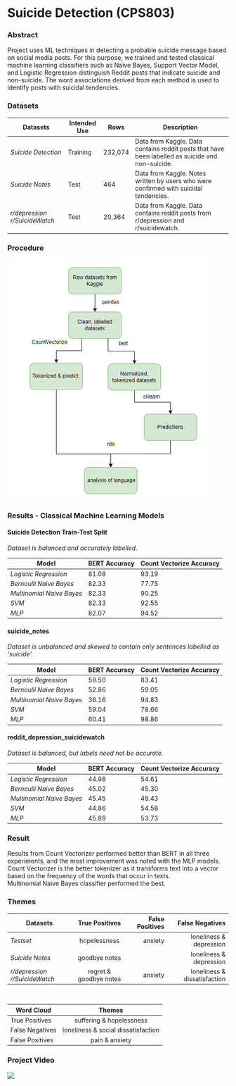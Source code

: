 # Suicide Detection (CPS803)
### Abstract 
Project uses ML techniques in detecting a probable suicide message based on social media posts. 
For this purpose, we trained and tested classical machine learning classifiers such as Naïve Bayes, Support Vector Model, and Logistic Regression distinguish Reddit posts that indicate suicide and non-suicide.
The word associations derived from each method is used to identify posts with suicidal tendencies.

### Datasets <br>
 <table>
    <thead>
      <tr>
        <th>Datasets</th>
        <th>Intended Use</th>
        <th>Rows</th>
        <th>Description</th>
      </tr>
    </thead>
    <tbody>
        <tr>
            <td><i>Suicide Detection</i></td>
            <td>Training</td>
            <td>232,074</td>
            <td>Data from Kaggle. Data contains reddit posts that have been labelled as suicide and non-suicide.</td>
        </tr>
        <tr>
            <td><i>Suicide Notes</i></td>
            <td>Test</td>
            <td>464</td>
            <td>Data from Kaggle. Notes written by users who were confirmed with suicidal tendencies.</td>
        </tr>
            <tr>
            <td><i>r/depression r/SuicideWatch</i></td>
            <td>Test</td>
            <td>20,364</td>
            <td>Data from Kaggle. Data contains reddit posts from r/depression and r/suicidewatch.</td>
        </tr>
    </tbody>
  </table>
  
### Procedure
![flow_diagram](images/diagram_procedure.PNG)
### Results - Classical Machine Learning Models

#### Suicide Detection Train-Test Split <br>
<i>Dataset is balanced and accurately labelled. </i>
<table>
    <thead>
      <tr>
        <th>Model</th>
        <th>BERT Accuracy</th>
        <th>Count Vectorize Accuracy</th>
      </tr>
    </thead>
    <tbody>
        <tr>
            <td><i>Logistic Regression</i></td>
            <td>81.08</td>
            <td>93.19</td>
        </tr>
        <tr>
            <td><i>Bernoulli Naive Bayes</i></td>
            <td>82.33</td>
            <td>77.75</td>
        </tr>
            <tr>
            <td><i>Multinomial Naive Bayes</i></td>
            <td>82.33</td>
            <td>90.25</td>
        </tr>
        </tr>
            <tr>
            <td><i>SVM</i></td>
            <td>82.33</td>
            <td>92.55</td>
        </tr>
        </tr>
            <tr>
            <td><i>MLP</i></td>
            <td>82.07</td>
            <td>94.52</td>
        </tr>
    </tbody>
  </table>


#### suicide_notes <br>
<i>Dataset is unbalanced and skewed to contain only sentences labelled as 'suicide'. </i>
<table>
    <thead>
      <tr>
        <th>Model</th>
        <th>BERT Accuracy</th>
        <th>Count Vectorize Accuracy</th>
      </tr>
    </thead>
    <tbody>
        <tr>
            <td><i>Logistic Regression</i></td>
            <td>59.50</td>
            <td>83.41</td>
        </tr>
        <tr>
            <td><i>Bernoulli Naive Bayes</i></td>
            <td>52.86</td>
            <td>59.05</td>
        </tr>
            <tr>
            <td><i>Multinomial Naive Bayes</i></td>
            <td>36.16</td>
            <td>94.83</td>
        </tr>
        </tr>
            <tr>
            <td><i>SVM</i></td>
            <td>59.04</td>
            <td>78.66</td>
        </tr>
        </tr>
            <tr>
            <td><i>MLP</i></td>
            <td>60.41</td>
            <td>98.86</td>
        </tr>
    </tbody>
  </table>

#### reddit_depression_suicidewatch <br>
<i>Dataset is balanced, but labels need not be accurate. </i>
<table>
    <thead>
      <tr>
        <th>Model</th>
        <th>BERT Accuracy</th>
        <th>Count Vectorize Accuracy</th>
      </tr>
    </thead>
    <tbody>
        <tr>
            <td><i>Logistic Regression</i></td>
            <td>44.98</td>
            <td>54.61</td>
        </tr>
        <tr>
            <td><i>Bernoulli Naive Bayes</i></td>
            <td>45.02</td>
            <td>45.30</td>
        </tr>
            <tr>
            <td><i>Multinomial Naive Bayes</i></td>
            <td>45.45</td>
            <td>49.43</td>
        </tr>
        </tr>
            <tr>
            <td><i>SVM</i></td>
            <td>44.86</td>
            <td>54.58</td>
        </tr>
        </tr>
            <tr>
            <td><i>MLP</i></td>
            <td>45.89</td>
            <td>53.73</td>
        </tr>
    </tbody>
  </table>

### Result
Results from Count Vectorizer performed better than BERT in all three experiments, and the most improvement was noted with the MLP models. <br>
Count Vectorizer is the better tokenizer as it transforms text into a vector based on the frequency of the words that occur in texts. <br>
Multinomial Naive Bayes classifier performed the best.

### Themes <br>
| Datasets                     | True Positives        | False Positives | False Negatives              |
| -----------------------------|:---------------------:| ---------------:| ----------------------------:|
| *Testset*                    | hopelessness          | anxiety         | loneliness & depression      |
| *Suicide Notes*              | goodbye notes         |                 | loneliness & depression      |
| *r/depression r/SuicideWatch*| regret & goodbye notes| anxiety         | loneliness & dissatisfaction |
<br>

| Word Cloud            | Themes                               |
| ----------------------|:------------------------------------:|
| True Positives        | suffering & hopelessness             |
| False Negatives       | loneliness & social dissatisfaction  |
| False Positives       | pain & anxiety                       |

### Project Video

[<img src="https://user-images.githubusercontent.com/55416635/145757086-34287b88-ca1b-484a-b885-68b5e1345819.PNG" width="50%">](https://youtu.be/TiqcQnYaNIc)
